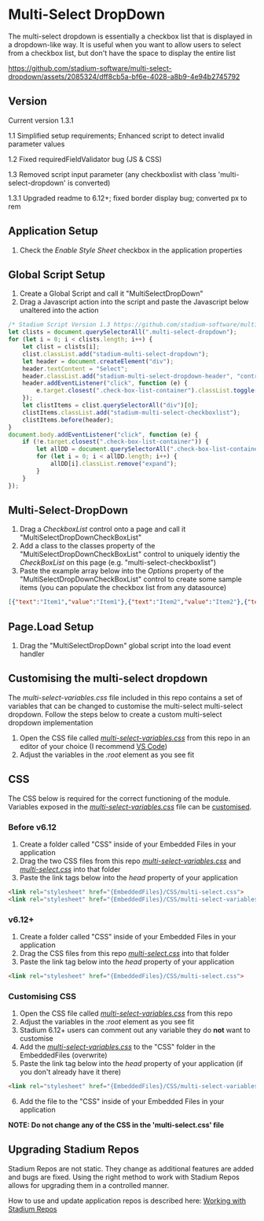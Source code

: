 # Multi-Select DropDown

The multi-select dropdown is essentially a checkbox list that is displayed in a dropdown-like way. It is useful when you want to allow users to select from a checkbox list, but don't have the space to display the entire list

https://github.com/stadium-software/multi-select-dropdown/assets/2085324/dff8cb5a-bf6e-4028-a8b9-4e94b2745792

## Version
Current version 1.3.1

1.1 Simplified setup requirements; Enhanced script to detect invalid parameter values

1.2 Fixed requiredFieldValidator bug (JS & CSS)

1.3 Removed script input parameter (any checkboxlist with class 'multi-select-dropdown' is converted)

1.3.1 Upgraded readme to 6.12+; fixed border display bug; converted px to rem

## Application Setup
1. Check the *Enable Style Sheet* checkbox in the application properties

## Global Script Setup

1. Create a Global Script and call it "MultiSelectDropDown"
2. Drag a Javascript action into the script and paste the Javascript below unaltered into the action
```javascript
/* Stadium Script Version 1.3 https://github.com/stadium-software/multi-select-dropdown/ */
let clists = document.querySelectorAll(".multi-select-dropdown");
for (let i = 0; i < clists.length; i++) {
    let clist = clists[i];
    clist.classList.add("stadium-multi-select-dropdown");
    let header = document.createElement("div");
    header.textContent = "Select";
    header.classList.add("stadium-multi-select-dropdown-header", "control-container");
    header.addEventListener("click", function (e) {
        e.target.closest(".check-box-list-container").classList.toggle("expand");
    });
    let clistItems = clist.querySelectorAll("div")[0];
    clistItems.classList.add("stadium-multi-select-checkboxlist");
    clistItems.before(header);
}
document.body.addEventListener("click", function (e) {
    if (!e.target.closest(".check-box-list-container")) {
        let allDD = document.querySelectorAll(".check-box-list-container:has(.stadium-multi-select-checkboxlist)");
        for (let i = 0; i < allDD.length; i++) {
            allDD[i].classList.remove("expand");
        }
    }
});
```
## Multi-Select-DropDown
1. Drag a *CheckboxList* control onto a page and call it "MultiSelectDropDownCheckBoxList"
2. Add a class to the classes property of the "MultiSelectDropDownCheckBoxList" control to uniquely identiy the *CheckBoxList* on this page (e.g. "multi-select-checkboxlist")
3. Paste the example array below into the *Options* property of the "MultiSelectDropDownCheckBoxList" control to create some sample items (you can populate the checkbox list from any datasource)
```json
[{"text":"Item1","value":"Item1"},{"text":"Item2","value":"Item2"},{"text":"Item3","value":"Item3"},{"text":"Item4","value":"Item4"}]
```

## Page.Load Setup
1. Drag the "MultiSelectDropDown" global script into the load event handler

## Customising the multi-select dropdown
The *multi-select-variables.css* file included in this repo contains a set of variables that can be changed to customise the multi-select multi-select dropdown. Follow the steps below to create a custom multi-select dropdown implementation 
1. Open the CSS file called [*multi-select-variables.css*](multi-select-variables.css) from this repo in an editor of your choice (I recommend [VS Code](https://code.visualstudio.com/))
2. Adjust the variables in the *:root* element as you see fit

## CSS
The CSS below is required for the correct functioning of the module. Variables exposed in the [*multi-select-variables.css*](multi-select-variables.css) file can be [customised](#customising-css).

### Before v6.12
1. Create a folder called "CSS" inside of your Embedded Files in your application
2. Drag the two CSS files from this repo [*multi-select-variables.css*](multi-select-variables.css) and [*multi-select.css*](multi-select.css) into that folder
3. Paste the link tags below into the *head* property of your application
```html
<link rel="stylesheet" href="{EmbeddedFiles}/CSS/multi-select.css">
<link rel="stylesheet" href="{EmbeddedFiles}/CSS/multi-select-variables.css">
``` 

### v6.12+
1. Create a folder called "CSS" inside of your Embedded Files in your application
2. Drag the CSS files from this repo [*multi-select.css*](multi-select.css) into that folder
3. Paste the link tag below into the *head* property of your application
```html
<link rel="stylesheet" href="{EmbeddedFiles}/CSS/multi-select.css">
``` 

### Customising CSS
1. Open the CSS file called [*multi-select-variables.css*](multi-select-variables.css) from this repo
2. Adjust the variables in the *:root* element as you see fit
3. Stadium 6.12+ users can comment out any variable they do **not** want to customise
4. Add the [*multi-select-variables.css*](multi-select-variables.css) to the "CSS" folder in the EmbeddedFiles (overwrite)
5. Paste the link tag below into the *head* property of your application (if you don't already have it there)
```html
<link rel="stylesheet" href="{EmbeddedFiles}/CSS/multi-select-variables.css">
``` 
6. Add the file to the "CSS" inside of your Embedded Files in your application

**NOTE: Do not change any of the CSS in the 'multi-select.css' file**

## Upgrading Stadium Repos
Stadium Repos are not static. They change as additional features are added and bugs are fixed. Using the right method to work with Stadium Repos allows for upgrading them in a controlled manner. 

How to use and update application repos is described here: [Working with Stadium Repos](https://github.com/stadium-software/samples-upgrading)